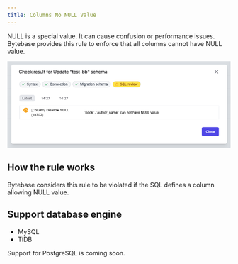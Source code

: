 ```yaml
---
title: Columns No NULL Value
---
```


NULL is a special value. It can cause confusion or performance issues. Bytebase provides this rule to enforce that all columns cannot have NULL value. 

![schema-review-column-no-null](/static/docs-assets/schema-review-column-no-null.webp)

## How the rule works

Bytebase considers this rule to be violated if the SQL defines a column allowing NULL value.

## Support database engine

- MySQL
- TiDB

Support for PostgreSQL is coming soon.